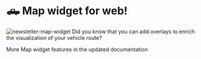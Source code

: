# 🛻 Map widget for web!
![newsletter-map-widget](https://github.com/blynkkk/news/assets/120122081/e53611c4-7200-40cb-afb9-7b6ebc2638b0)
Did you know that you can add overlays to enrich the visualization of your vehicle route?

More Map widget features in the updated documentation
